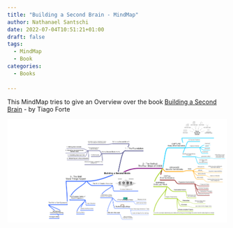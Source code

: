 ```yaml
---
title: "Building a Second Brain - MindMap"
author: Nathanael Santschi
date: 2022-07-04T10:51:21+01:00
draft: false
tags:
  - MindMap
  - Book
categories:
  - Books
  
---
```


This MindMap tries to give an Overview over the book  [Building a Second Brain](https://www.amazon.com/Building-Second-Brain-Organize-Potential/dp/1982167386) - by Tiago Forte


![Building a Second Brain - Mindmap:](/images/buildingasecondbrain.png "Preview")


